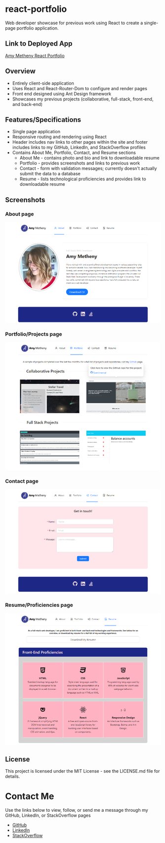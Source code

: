 # react-portfolio
Web developer showcase for previous work using React to create a single-page portfolio application.

## Link to Deployed App
[Amy Metheny React Portfolio](https://radiant-ocean-25023.herokuapp.com/)

## Overview
* Entirely client-side application
* Uses React and React-Router-Dom to configure and render pages
* Front end designed using Ant Design framework
* Showcases my previous projects (collaborative, full-stack, front-end, and back-end)

## Features/Specifications
* Single page application
* Responsive routing and rendering using React
* Header includes nav links to other pages within the site and footer includes links to my GitHub, LinkedIn, and StackOverflow profiles
* Contains About Me, Portfolio, Contact, and Resume sections
  * About Me - contains photo and bio and link to downloadable resume
  * Portfolio - provides screenshots and links to previous work
  * Contact - form with validation messages; currently doesn't actually submit the data to a database
  * Resume - lists technological proficiencies and provides link to downloadable resume

## Screenshots

### About page
<img src="./src/images/Screenshot4.png">

### Portfolio/Projects page
<img src="./src/images/Screenshot3.png">

### Contact page
<img src="./src/images/Screenshot2.png">

### Resume/Proficiencies page
<img src="./src/images/Screenshot1.png">

## License
This project is licensed under the MIT License - see the LICENSE.md file for details.

# Contact Me
Use the links below to view, follow, or send me a message through my GitHub, LinkedIn, or StackOverflow pages
- [GitHub](https://github.com/abmetheny)  
- [LinkedIn](https://www.linkedin.com/in/amy-metheny-8b1177276/)
- [StackOverflow](https://stackoverflow.com/users/21890121/amy)
